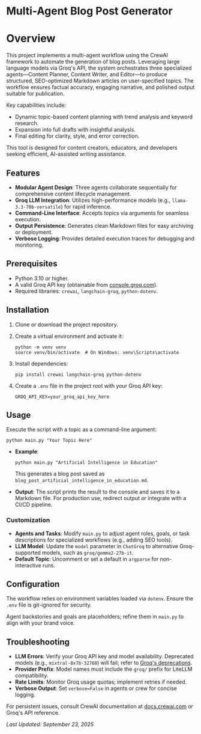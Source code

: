 # Multi-Agent Blog Post Generator
# Overview

This project implements a multi-agent workflow using the CrewAI framework to automate the generation of blog posts. Leveraging large language models via Groq's API, the system orchestrates three specialized agents—Content Planner, Content Writer, and Editor—to produce structured, SEO-optimized Markdown articles on user-specified topics. The workflow ensures factual accuracy, engaging narrative, and polished output suitable for publication.

Key capabilities include:
- Dynamic topic-based content planning with trend analysis and keyword research.
- Expansion into full drafts with insightful analysis.
- Final editing for clarity, style, and error correction.

This tool is designed for content creators, educators, and developers seeking efficient, AI-assisted writing assistance.

## Features

- **Modular Agent Design**: Three agents collaborate sequentially for comprehensive content lifecycle management.
- **Groq LLM Integration**: Utilizes high-performance models (e.g., `llama-3.3-70b-versatile`) for rapid inference.
- **Command-Line Interface**: Accepts topics via arguments for seamless execution.
- **Output Persistence**: Generates clean Markdown files for easy archiving or deployment.
- **Verbose Logging**: Provides detailed execution traces for debugging and monitoring.

## Prerequisites

- Python 3.10 or higher.
- A valid Groq API key (obtainable from [console.groq.com](https://console.groq.com)).
- Required libraries: `crewai`, `langchain-groq`, `python-dotenv`.

## Installation

1. Clone or download the project repository.

2. Create a virtual environment and activate it:
   ```
   python -m venv venv
   source venv/bin/activate  # On Windows: venv\Scripts\activate
   ```

3. Install dependencies:
   ```
   pip install crewai langchain-groq python-dotenv
   ```

4. Create a `.env` file in the project root with your Groq API key:
   ```
   GROQ_API_KEY=your_groq_api_key_here
   ```

## Usage

Execute the script with a topic as a command-line argument:

```
python main.py "Your Topic Here"
```

- **Example**:
  ```
  python main.py "Artificial Intelligence in Education"
  ```
  This generates a blog post saved as `blog_post_artificial_intelligence_in_education.md`.

- **Output**: The script prints the result to the console and saves it to a Markdown file. For production use, redirect output or integrate with a CI/CD pipeline.

### Customization

- **Agents and Tasks**: Modify `main.py` to adjust agent roles, goals, or task descriptions for specialized workflows (e.g., adding SEO tools).
- **LLM Model**: Update the `model` parameter in `ChatGroq` to alternative Groq-supported models, such as `groq/gemma2-27b-it`.
- **Default Topic**: Uncomment or set a default in `argparse` for non-interactive runs.

## Configuration

The workflow relies on environment variables loaded via `dotenv`. Ensure the `.env` file is git-ignored for security.

Agent backstories and goals are placeholders; refine them in `main.py` to align with your brand voice.

## Troubleshooting

- **LLM Errors**: Verify your Groq API key and model availability. Deprecated models (e.g., `mixtral-8x7b-32768`) will fail; refer to [Groq's deprecations](https://console.groq.com/docs/deprecations).
- **Provider Prefix**: Model names must include the `groq/` prefix for LiteLLM compatibility.
- **Rate Limits**: Monitor Groq usage quotas; implement retries if needed.
- **Verbose Output**: Set `verbose=False` in agents or crew for concise logging.

For persistent issues, consult CrewAI documentation at [docs.crewai.com](https://docs.crewai.com) or Groq's API reference.


*Last Updated: September 23, 2025*
